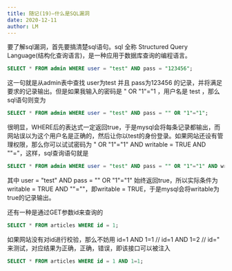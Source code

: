```yaml
---
title: 随记(19)—什么是SQL漏洞
date: 2020-12-11
author: LM
---
```


要了解sql漏洞，首先要搞清楚sql语句。sql 全称 Structured Query Language(结构化查询语言)，是一种应用于数据库查询的编程语言。

```sql
SELECT * FROM admin WHERE user = "test" AND pass = "123456";
```

这一句就是从admin表中查找 user为test 并且 pass为123456 的记录，并将满足要求的记录输出。但是如果我输入的密码是 " OR "1"="1 ，用户名是 test ，那么sql语句则变为

```sql
SELECT * FROM admin WHERE user = "test" AND pass = "" OR "1"="1";
```

很明显，WHERE后的表达式一定返回true，于是mysql会将每条记录都输出，而网站误以为这个用户名是正确的，然后让你以test的身份登录。如果网站还设有管理权限，那么你可以试试密码为 " OR "1"="1" AND writable = TRUE AND ""="，这样，sql查询语句就是

```sql
SELECT * FROM admin WHERE user = "test" AND pass = "" OR "1"="1" AND writable = TRUE AND ""="";
```

其中 user = "test" AND pass = "" OR "1"="1" 始终返回true，所以实际条件为 writable = TRUE AND ""=""，即writable = TRUE，于是mysql会将writable为true的记录输出。

还有一种是通过GET参数id来查询的

```sql
SELECT * FROM articles WHERE id = 1;
```

如果网站没有对id进行校验，那么不妨用 id=1 AND 1=1  // id=1 AND 1=2 // id=" 来测试，对应结果为正确，正确，错误，即该接口可以被注入

```sql
SELECT * FROM articles WHERE id = 1 AND 1=1;
```
